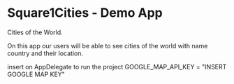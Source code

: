 # Square1Cities - Demo App

Cities of the World. 

On this app our users will be able to
see cities of the world with name country and their location.

insert on AppDelegate to run the project 
GOOGLE_MAP_API_KEY = "INSERT GOOGLE MAP KEY"
